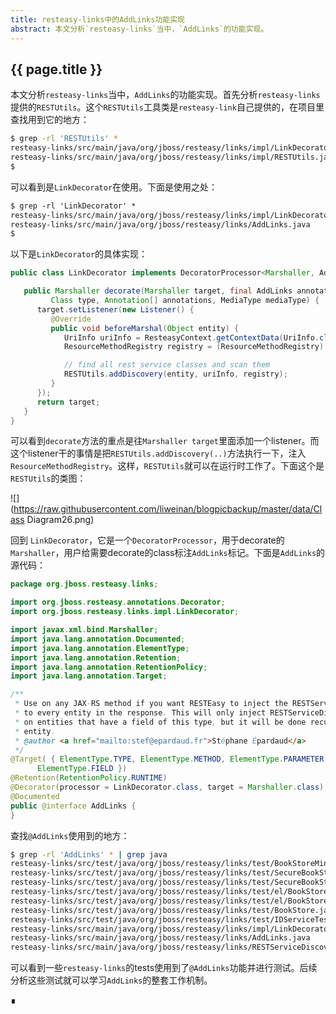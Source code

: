 ```yaml
---
title: resteasy-links中的AddLinks功能实现
abstract: 本文分析`resteasy-links`当中，`AddLinks`的功能实现。
---
```


## {{ page.title }}

本文分析`resteasy-links`当中，`AddLinks`的功能实现。首先分析`resteasy-links`提供的`RESTUtils`。这个`RESTUtils`工具类是`resteasy-link`自己提供的，在项目里查找用到它的地方：

```bash
$ grep -rl 'RESTUtils' *
resteasy-links/src/main/java/org/jboss/resteasy/links/impl/LinkDecorator.java
resteasy-links/src/main/java/org/jboss/resteasy/links/impl/RESTUtils.java
$
```

可以看到是`LinkDecorator`在使用。下面是使用之处：

```txt
$ grep -rl 'LinkDecorator' *
resteasy-links/src/main/java/org/jboss/resteasy/links/impl/LinkDecorator.java
resteasy-links/src/main/java/org/jboss/resteasy/links/AddLinks.java
$
```

以下是`LinkDecorator`的具体实现：

```java
public class LinkDecorator implements DecoratorProcessor<Marshaller, AddLinks> {

   public Marshaller decorate(Marshaller target, final AddLinks annotation,
         Class type, Annotation[] annotations, MediaType mediaType) {
      target.setListener(new Listener() {
         @Override
         public void beforeMarshal(Object entity) {
            UriInfo uriInfo = ResteasyContext.getContextData(UriInfo.class);
            ResourceMethodRegistry registry = (ResourceMethodRegistry) ResteasyContext.getContextData(Registry.class);

            // find all rest service classes and scan them
            RESTUtils.addDiscovery(entity, uriInfo, registry);
         }
      });
      return target;
   }
}
```

可以看到`decorate`方法的重点是往`Marshaller target`里面添加一个listener。而这个listener干的事情是把`RESTUtils.addDiscovery(..)`方法执行一下，注入`ResourceMethodRegistry`。这样，`RESTUtils`就可以在运行时工作了。下面这个是`RESTUtils`的类图：

![](https://raw.githubusercontent.com/liweinan/blogpicbackup/master/data/Class Diagram26.png)

回到 `LinkDecorator`，它是一个`DecoratorProcessor`，用于decorate的`Marshaller`，用户给需要decorate的class标注`AddLinks`标记。下面是`AddLinks`的源代码：

```java
package org.jboss.resteasy.links;

import org.jboss.resteasy.annotations.Decorator;
import org.jboss.resteasy.links.impl.LinkDecorator;

import javax.xml.bind.Marshaller;
import java.lang.annotation.Documented;
import java.lang.annotation.ElementType;
import java.lang.annotation.Retention;
import java.lang.annotation.RetentionPolicy;
import java.lang.annotation.Target;

/**
 * Use on any JAX-RS method if you want RESTEasy to inject the RESTServiceDiscovery
 * to every entity in the response. This will only inject RESTServiceDiscovery instances
 * on entities that have a field of this type, but it will be done recursively on the response's
 * entity.
 * @author <a href="mailto:stef@epardaud.fr">Stéphane Épardaud</a>
 */
@Target( { ElementType.TYPE, ElementType.METHOD, ElementType.PARAMETER,
      ElementType.FIELD })
@Retention(RetentionPolicy.RUNTIME)
@Decorator(processor = LinkDecorator.class, target = Marshaller.class)
@Documented
public @interface AddLinks {
}
```

查找`@AddLinks`使用到的地方：

```bash
$ grep -rl 'AddLinks' * | grep java
resteasy-links/src/test/java/org/jboss/resteasy/links/test/BookStoreMinimal.java
resteasy-links/src/test/java/org/jboss/resteasy/links/test/SecureBookStore.java
resteasy-links/src/test/java/org/jboss/resteasy/links/test/SecureBookStoreMinimal.java
resteasy-links/src/test/java/org/jboss/resteasy/links/test/el/BookStoreInvalidEL.java
resteasy-links/src/test/java/org/jboss/resteasy/links/test/el/BookStoreNoPackage.java
resteasy-links/src/test/java/org/jboss/resteasy/links/test/BookStore.java
resteasy-links/src/test/java/org/jboss/resteasy/links/test/IDServiceTest.java
resteasy-links/src/main/java/org/jboss/resteasy/links/impl/LinkDecorator.java
resteasy-links/src/main/java/org/jboss/resteasy/links/AddLinks.java
resteasy-links/src/main/java/org/jboss/resteasy/links/RESTServiceDiscovery.java
```

可以看到一些`resteasy-links`的tests使用到了`@AddLinks`功能并进行测试。后续分析这些测试就可以学习`AddLinks`的整套工作机制。

∎
